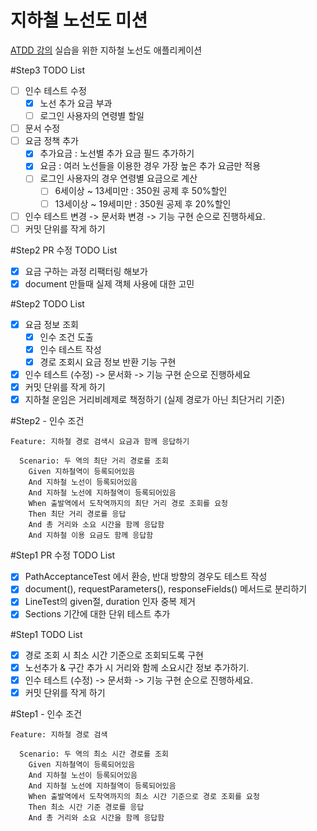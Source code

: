 # 지하철 노선도 미션
[ATDD 강의](https://edu.nextstep.camp/c/R89PYi5H) 실습을 위한 지하철 노선도 애플리케이션

#Step3 TODO List
- [ ] 인수 테스트 수정
  - [x] 노선 추가 요금 부과
  - [ ] 로그인 사용자의 연령별 할일
- [ ] 문서 수정
- [ ] 요금 정책 추가
  - [x] 추가요금 : 노선별 추가 요금 필드 추가하기
  - [x] 요금 : 여러 노선들을 이용한 경우 가장 높은 추가 요금만 적용
  - [ ] 로그인 사용자의 경우 연령별 요금으로 계산
    - [ ] 6세이상 ~ 13세미만 : 350원 공제 후 50%할인
    - [ ] 13세이상 ~ 19세미만 : 350원 공제 후 20%할인
- [ ] 인수 테스트 변경 -> 문서화 변경 -> 기능 구현 순으로 진행하세요.
- [ ] 커밋 단위를 작게 하기

#Step2 PR 수정 TODO List
- [x] 요금 구하는 과정 리팩터링 해보가
- [x] document 만들때 실제 객체 사용에 대한 고민

#Step2 TODO List
- [x] 요금 정보 조회
    - [x] 인수 조건 도출
    - [x] 인수 테스트 작성
    - [x] 경로 조회시 요금 정보 반환 기능 구현
- [x] 인수 테스트 (수정) -> 문서화 -> 기능 구현 순으로 진행하세요
- [x] 커밋 단위를 작게 하기
- [x] 지하철 운임은 거리비례제로 책정하기 (실제 경로가 아닌 최단거리 기준)

#Step2 - 인수 조건
```
Feature: 지하철 경로 검색시 요금과 함께 응답하기 

  Scenario: 두 역의 최단 거리 경로를 조회
    Given 지하철역이 등록되어있음
    And 지하철 노선이 등록되어있음
    And 지하철 노선에 지하철역이 등록되어있음
    When 출발역에서 도착역까지의 최단 거리 경로 조회를 요청
    Then 최단 거리 경로를 응답
    And 총 거리와 소요 시간을 함께 응답함
    And 지하철 이용 요금도 함께 응답함
```

#Step1 PR 수정 TODO List
- [x] PathAcceptanceTest 에서 환승, 반대 방향의 경우도 테스트 작성
- [x] document(), requestParameters(), responseFields() 메서드로 분리하기
- [x] LineTest의 given절, duration 인자 중복 제거
- [x] Sections 기간에 대한 단위 테스트 추가

#Step1 TODO List
- [x] 경로 조회 시 최소 시간 기준으로 조회되도록 구현
- [x] 노선추가 & 구간 추가 시 거리와 함께 소요시간 정보 추가하기.
- [x] 인수 테스트 (수정) -> 문서화 -> 기능 구현 순으로 진행하세요.
- [x] 커밋 단위를 작게 하기

#Step1 - 인수 조건
```
Feature: 지하철 경로 검색

  Scenario: 두 역의 최소 시간 경로를 조회
    Given 지하철역이 등록되어있음
    And 지하철 노선이 등록되어있음
    And 지하철 노선에 지하철역이 등록되어있음
    When 출발역에서 도착역까지의 최소 시간 기준으로 경로 조회를 요청
    Then 최소 시간 기준 경로를 응답
    And 총 거리와 소요 시간을 함께 응답함
```
